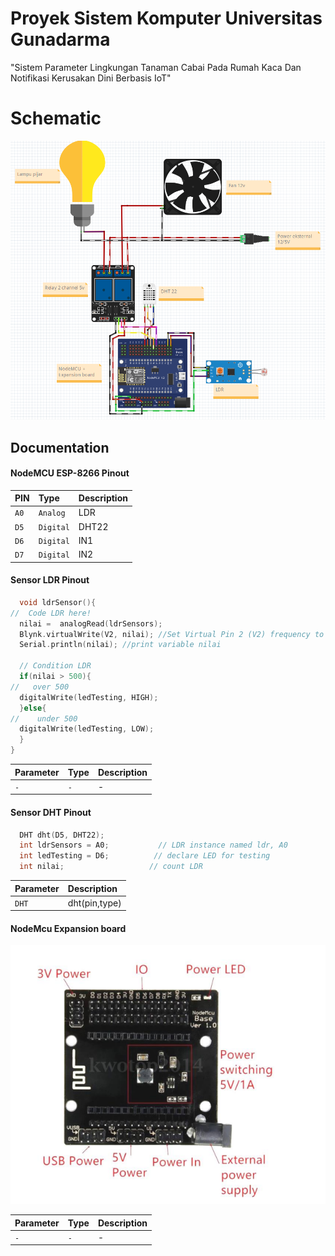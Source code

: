 
# Proyek Sistem Komputer Universitas Gunadarma

"Sistem Parameter Lingkungan Tanaman Cabai Pada Rumah Kaca Dan Notifikasi Kerusakan Dini Berbasis IoT"

# Schematic
![Logo](https://github.com/fauziallagan/Proyek-Sistem-Komputer/blob/master/new.PNG)

## Documentation

#### NodeMCU ESP-8266 Pinout

| PIN | Type     | Description                |
| :-------- | :------- | :------------------------- |
| `A0` | `Analog` | LDR |
| `D5` | `Digital` | DHT22 |
| `D6` | `Digital` | IN1 |
| `D7` | `Digital` | IN2 |
#### Sensor LDR Pinout

```C++
  void ldrSensor(){
//  Code LDR here!
  nilai =  analogRead(ldrSensors);
  Blynk.virtualWrite(V2, nilai); //Set Virtual Pin 2 (V2) frequency to  in Blynk app
  Serial.println(nilai); //print variable nilai

  // Condition LDR
  if(nilai > 500){
//   over 500 
  digitalWrite(ledTesting, HIGH);
  }else{
//    under 500
  digitalWrite(ledTesting, LOW);
  }
}
```

| Parameter | Type     | Description                       |
| :-------- | :------- | :-------------------------------- |
| `-`      | `-` | - |


#### Sensor DHT Pinout

```c++
  DHT dht(D5, DHT22);
  int ldrSensors = A0;           // LDR instance named ldr, A0
  int ledTesting = D6;          // declare LED for testing
  int nilai;                   // count LDR
```

| Parameter | Description                |
| :-------- | :------------------------- |
| `DHT` |dht(pin,type)|


#### NodeMcu Expansion board

![Logo](https://github.com/fauziallagan/Proyek-Sistem-Komputer/blob/master/ll1.PNG)

| Parameter | Type     | Description                |
| :-------- | :------- | :------------------------- |
| `-` | `-` | - |
